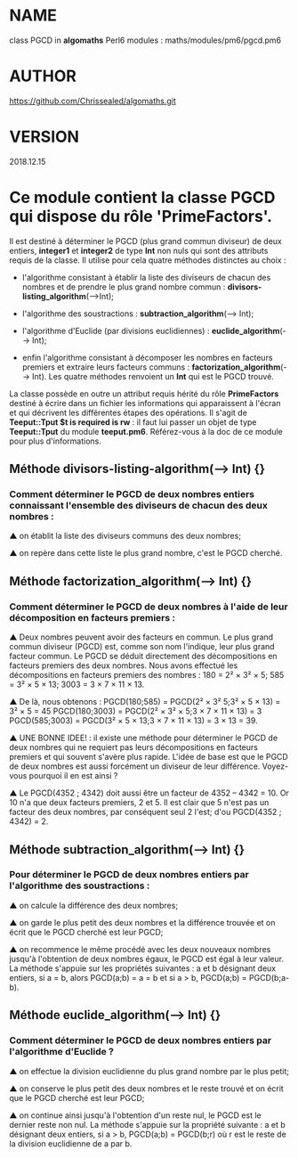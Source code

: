 NAME
====

class PGCD in **algomaths** Perl6 modules : maths/modules/pm6/pgcd.pm6

AUTHOR
======

https://github.com/Chrissealed/algomaths.git

VERSION
=======

2018.12.15

Ce module contient la classe PGCD qui dispose du rôle 'PrimeFactors'.
=====================================================================

Il est destiné à déterminer le PGCD (plus grand commun diviseur) de deux entiers, **integer1** et **integer2** de type **Int** non nuls qui sont des attributs requis de la classe. Il utilise pour cela quatre méthodes distinctes au choix :

  * l'algorithme consistant à établir la liste des diviseurs de chacun des nombres et de prendre le plus grand nombre commun : **divisors-listing_algorithm**(-->Int);

  * l'algorithme des soustractions : **subtraction_algorithm**(--> Int);

  * l'algorithme d'Euclide (par divisions euclidiennes) : **euclide_algorithm**(--> Int);

  * enfin l'algorithme consistant à décomposer les nombres en facteurs premiers et extraire leurs facteurs communs : **factorization_algorithm**(--> Int). Les quatre méthodes renvoient un **Int** qui est le PGCD trouvé.

La classe possède en outre un attribut requis hérité du rôle **PrimeFactors** destiné à écrire dans un fichier les informations qui apparaissent à l'écran et qui décrivent les différentes étapes des opérations. Il s'agit de **Teeput::Tput $t is required is rw** : il faut lui passer un objet de type **Teeput::Tput** du module **teeput.pm6**. Référez-vous à la doc de ce module pour plus d'informations.

Méthode divisors-listing-algorithm(--> Int) {}
----------------------------------------------

### Comment déterminer le PGCD de deux nombres entiers connaissant l'ensemble des diviseurs de chacun des deux nombres :

▲ on établit la liste des diviseurs communs des deux nombres;

▲ on repère dans cette liste le plus grand nombre, c'est le PGCD cherché.

Méthode factorization_algorithm(--> Int) {}
-------------------------------------------

### Comment déterminer le PGCD de deux nombres à l'aide de leur décomposition en facteurs premiers :

▲ Deux nombres peuvent avoir des facteurs en commun. Le plus grand commun diviseur (PGCD) est, comme son nom l'indique, leur plus grand facteur commun. Le PGCD se déduit directement des décompositions en facteurs premiers des deux nombres. Nous avons effectué les décompositions en facteurs premiers des nombres : 180 = 2² × 3² × 5; 585 = 3² × 5 × 13; 3003 = 3 × 7 × 11 × 13.

▲ De là, nous obtenons : PGCD(180;585) = PGCD(2² × 3² 5;3² × 5 × 13) = 3² × 5 = 45 PGCD(180;3003) = PGCD(2² × 3² × 5;3 × 7 × 11 × 13) = 3 PGCD(585;3003) = PGCD(3² × 5 × 13;3 × 7 × 11 × 13) = 3 × 13 = 39.

▲ UNE BONNE IDEE! : il existe une méthode pour déterminer le PGCD de deux nombres qui ne requiert pas leurs décompositions en facteurs premiers et qui souvent s'avère plus rapide. L'idée de base est que le PGCD de deux nombres est aussi forcément un diviseur de leur différence. Voyez-vous pourquoi il en est ainsi ?

▲ Le PGCD(4352 ; 4342) doit aussi être un facteur de 4352 – 4342 = 10. Or 10 n'a que deux facteurs premiers, 2 et 5. Il est clair que 5 n'est pas un facteur des deux nombres, par conséquent seul 2 l'est; d'ou PGCD(4352 ; 4342) = 2.

Méthode subtraction_algorithm(--> Int) {}
-----------------------------------------

### Pour déterminer le PGCD de deux nombres entiers par l'algorithme des soustractions :

▲ on calcule la différence des deux nombres;

▲ on garde le plus petit des deux nombres et la différence trouvée et on écrit que le PGCD cherché est leur PGCD;

▲ on recommence le même procédé avec les deux nouveaux nombres jusqu'à l'obtention de deux nombres égaux, le PGCD est égal à leur valeur. La méthode s'appuie sur les propriétés suivantes : a et b désignant deux entiers, si a = b, alors PGCD(a;b) = a = b et si a > b, PGCD(a;b) = PGCD(b;a-b).

Méthode euclide_algorithm(--> Int) {}
-------------------------------------

### Comment déterminer le PGCD de deux nombres entiers par l'algorithme d'Euclide ?

▲ on effectue la division euclidienne du plus grand nombre par le plus petit;

▲ on conserve le plus petit des deux nombres et le reste trouvé et on écrit que le PGCD cherché est leur PGCD;

▲ on continue ainsi jusqu'à l'obtention d'un reste nul, le PGCD est le dernier reste non nul. La méthode s'appuie sur la propriété suivante : a et b désignant deux entiers, si a > b, PGCD(a;b) = PGCD(b;r) où r est le reste de la division euclidienne de a par b.

